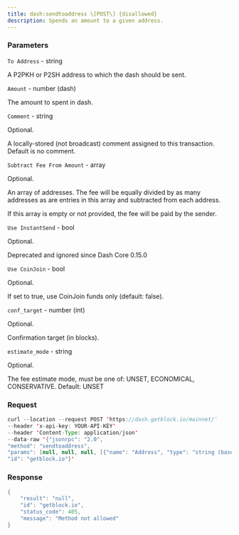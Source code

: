 ```yaml
---
title: dash:sendtoaddress \[POST\] {disallowed}
description: Spends an amount to a given address.
---
```


### Parameters


`To Address` - string

A P2PKH or P2SH address to which the dash should be sent.

`Amount` - number (dash)

The amount to spent in dash.

`Comment` - string

Optional.

A locally-stored (not broadcast) comment assigned to this transaction.
Default is no comment.

`Subtract Fee From Amount` - array

Optional.

An array of addresses. The fee will be equally divided by as many
addresses as are entries in this array and subtracted from each address.

If this array is empty or not provided, the fee will be paid by the
sender.

`Use InstantSend` - bool

Optional.

Deprecated and ignored since Dash Core 0.15.0

`Use CoinJoin` - bool

Optional.

If set to true, use CoinJoin funds only (default: false).

`conf_target` - number (int)

Optional.

Confirmation target (in blocks).

`estimate_mode` - string

Optional.

The fee estimate mode, must be one of: UNSET, ECONOMICAL, CONSERVATIVE.
Default: UNSET

### Request

``` java
curl --location --request POST 'https://dash.getblock.io/mainnet/' 
--header 'x-api-key: YOUR-API-KEY' 
--header 'Content-Type: application/json' 
--data-raw '{"jsonrpc": "2.0",
"method": "sendtoaddress",
"params": [null, null, null, [{"name": "Address", "type": "string (base58)", "description": ["Optional.", "An address previously listed as one of the recipients."], "value": null}], null, null, null, null],
"id": "getblock.io"}'
```

###  Response

``` java
{
    "result": "null",
    "id": "getblock.io",
    "status_code": 405,
    "message": "Method not allowed"
}
```

